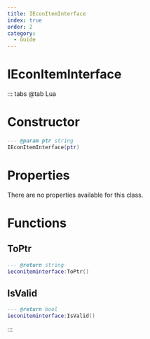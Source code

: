 ```yaml
---
title: IEconItemInterface
index: true
order: 2
category:
  - Guide
---
```


# IEconItemInterface

::: tabs
@tab Lua
# Constructor
```lua
--- @param ptr string
IEconItemInterface(ptr)
```
# Properties
There are no properties available for this class.
# Functions
## ToPtr
```lua
--- @return string
ieconiteminterface:ToPtr()
```
## IsValid
```lua
--- @return bool
ieconiteminterface:IsValid()
```

:::